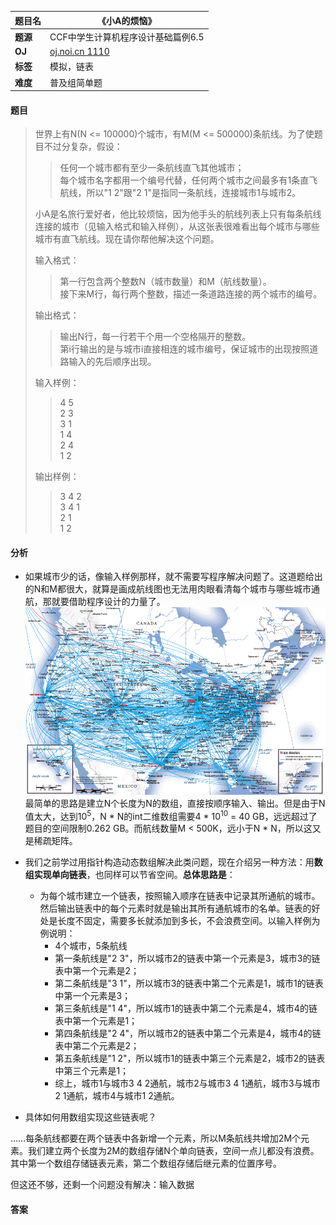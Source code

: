 |题目名|《小A的烦恼》|  
|---|---|  
|**题源**|CCF中学生计算机程序设计基础篇例6.5|  
|**OJ**|[oj.noi.cn 1110](http://oj.noi.cn/oj/#main/show/1110)|  
|**标签**|模拟，链表|  
|**难度**|普及组简单题|  

#### 题目  

> 世界上有N(N <= 100000)个城市，有M(M <= 500000)条航线。为了使题目不过分复杂，假设：  
>> 任何一个城市都有至少一条航线直飞其他城市；  
>> 每个城市名字都用一个编号代替，任何两个城市之间最多有1条直飞航线，所以"1 2"跟"2 1"是指同一条航线，连接城市1与城市2。  
> 
> 小A是名旅行爱好者，他比较烦恼，因为他手头的航线列表上只有每条航线连接的城市（见输入格式和输入样例），从这张表很难看出每个城市与哪些城市有直飞航线。现在请你帮他解决这个问题。
> 
> 输入格式：  
>> 第一行包含两个整数N（城市数量）和M（航线数量）。  
>> 接下来M行，每行两个整数，描述一条道路连接的两个城市的编号。
>
> 输出格式：  
>> 输出N行，每一行若干个用一个空格隔开的整数。  
>> 第i行输出的是与城市i直接相连的城市编号，保证城市的出现按照道路输入的先后顺序出现。  
>
> 输入样例：  
>> 4 5  
>> 2 3  
>> 3 1  
>> 1 4  
>> 2 4  
>> 1 2  
>> 
> 输出样例：  
>> 3 4 2  
>> 3 4 1  
>> 2 1  
>> 1 2  

#### 分析  

* 如果城市少的话，像输入样例那样，就不需要写程序解决问题了。这道题给出的N和M都很大，就算是画成航线图也无法用肉眼看清每个城市与哪些城市通航，那就要借助程序设计的力量了。  
![](/diagrams/oj.noi.cn%201110%20小A的烦恼2.gif)  
最简单的思路是建立N个长度为N的数组，直接按顺序输入、输出。但是由于N值太大，达到10<sup>5</sup>，N * N的int二维数组需要4 * 10<sup>10</sup> = 40 GB，远远超过了题目的空间限制0.262 GB。而航线数量M < 500K，远小于N * N，所以这又是稀疏矩阵。  

* 我们之前学过用指针构造动态数组解决此类问题，现在介绍另一种方法：用**数组实现单向链表**，也同样可以节省空间。**总体思路是**：  
	* 为每个城市建立一个链表，按照输入顺序在链表中记录其所通航的城市。然后输出链表中的每个元素时就是输出其所有通航城市的名单。链表的好处是长度不固定，需要多长就添加到多长，不会浪费空间。以输入样例为例说明：  
		* 4个城市，5条航线  
		* 第一条航线是"2 3"，所以城市2的链表中第一个元素是3，城市3的链表中第一个元素是2；  
		* 第二条航线是"3 1"，所以城市3的链表中第二个元素是1，城市1的链表中第一个元素是3；  
		* 第三条航线是"1 4"，所以城市1的链表中第二个元素是4，城市4的链表中第一个元素是1；
		* 第四条航线是"2 4"，所以城市2的链表中第二个元素是4，城市4的链表中第二个元素是2；
		* 第五条航线是"1 2"，所以城市1的链表中第三个元素是2，城市2的链表中第三个元素是1；
		* 综上，城市1与城市3 4 2通航，城市2与城市3 4 1通航，城市3与城市2 1通航，城市4与城市1 2通航。

* 具体如何用数组实现这些链表呢？  

……每条航线都要在两个链表中各新增一个元素，所以M条航线共增加2M个元素。我们建立两个长度为2M的数组存储N个单向链表，空间一点儿都没有浪费。其中第一个数组存储链表元素，第二个数组存储后继元素的位置序号。  

但这还不够，还剩一个问题没有解决：输入数据

#### 答案  

